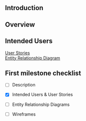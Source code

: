 ## Introduction


## Overview

## Intended Users

[User Stories](docs/user-stories.md)  
[Entity Relationship Diagram](docs/erd.pdf)

## First milestone checklist
* [ ] Description
* [X] Intended Users & User Stories
* [ ] Entity Relationship Diagrams
* [ ] Wireframes






